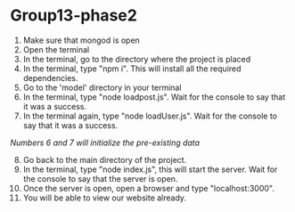 # Group13-phase2

1. Make sure that mongod is open
2. Open the terminal
3. In the terminal, go to the directory where the project is placed
4. In the terminal, type "npm i". This will install all the required dependencies.
5. Go to the 'model' directory in your terminal
6. In the terminal, type "node loadpost.js". Wait for the console to say that it was a success.
7. In the terminal again, type "node loadUser.js". Wait for the console to say that it was a success.

*Numbers 6 and 7 will initialize the pre-existing data*

8. Go back to the main directory of the project.
9. In the terminal, type "node index.js", this will start the server. Wait for the console to say that the server is open.
10. Once the server is open, open a browser and type "localhost:3000".
11. You will be able to view our website already.
